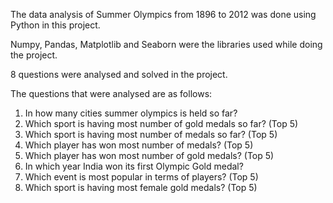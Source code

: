 The data analysis of Summer Olympics from 1896 to 2012 was done using Python in this project.

Numpy, Pandas, Matplotlib and Seaborn were the libraries used while doing the project.

8 questions were analysed and solved in the project.

The questions that were analysed are as follows:

1) In how many cities summer olympics is held so far?
2) Which sport is having most number of gold medals so far? (Top 5)
3) Which sport is having most number of medals so far? (Top 5)
4) Which player has won most number of medals? (Top 5)
5) Which player has won most number of gold medals? (Top 5)
6) In which year India won its first Olympic Gold medal?
7) Which event is most popular in terms of players? (Top 5)
8) Which sport is having most female gold medals? (Top 5)
